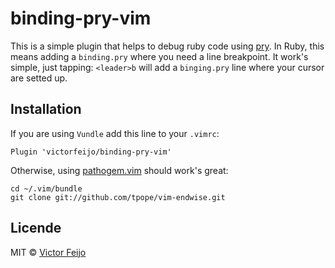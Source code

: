 # binding-pry-vim

This is a simple plugin that helps to debug ruby code using [pry](https://github.com/pry/pry). In Ruby, this means adding a
`binding.pry` where you need a line breakpoint. It work's simple, just tapping: `<leader>b` will add a `binging.pry` line
where your cursor are setted up.

## Installation

If you are using `Vundle` add this line to your `.vimrc`:

`Plugin 'victorfeijo/binding-pry-vim'`

Otherwise, using [pathogem.vim](https://github.com/tpope/vim-pathogen) should work's great: 

```shell
cd ~/.vim/bundle
git clone git://github.com/tpope/vim-endwise.git
```

## Licende

MIT © [Victor Feijo](https://github.com/victorfeijo)


